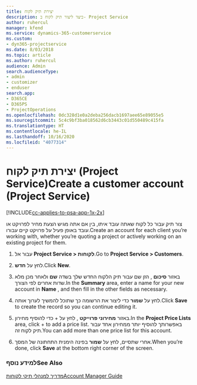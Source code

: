 ```yaml
---
title: יצירת תיק לקוח
description: כיצד ליצור תיק לקוח ב- Project Service
author: ruhercul
manager: kfend
ms.service: dynamics-365-customerservice
ms.custom:
- dyn365-projectservice
ms.date: 8/03/2018
ms.topic: article
ms.author: ruhercul
audience: Admin
search.audienceType:
- admin
- customizer
- enduser
search.app:
- D365CE
- D365PS
- ProjectOperations
ms.openlocfilehash: 0dc328d1e0a2deba256dacb1697aee65e89055e5
ms.sourcegitcommit: 5c4c9bf3ba018562d6cb3443c01d550489c415fa
ms.translationtype: HT
ms.contentlocale: he-IL
ms.lasthandoff: 10/16/2020
ms.locfileid: "4077314"
---
```

# <a name="create-a-customer-account-project-service"></a><span data-ttu-id="04d4c-103">יצירת תיק לקוח (Project Service)</span><span class="sxs-lookup"><span data-stu-id="04d4c-103">Create a customer account (Project Service)</span></span>

[!INCLUDE[cc-applies-to-psa-app-1x-2x](../includes/cc-applies-to-psa-app-1x-2x.md)]

<span data-ttu-id="04d4c-104">צור תיק עבור כל לקוח שאתה עובד איתו, בין אם אתה מגיש הצעת מחיר לפרויקט או עובד באופן פעיל על פרויקט קיים עבורו.</span><span class="sxs-lookup"><span data-stu-id="04d4c-104">Create an account for each client you’re working with, whether you’re quoting a project or actively working on an existing project for them.</span></span>  
  
1.  <span data-ttu-id="04d4c-105">עבור אל **Project Service > לקוחות**.</span><span class="sxs-lookup"><span data-stu-id="04d4c-105">Go to **Project Service > Customers**.</span></span>  
  
2.  <span data-ttu-id="04d4c-106">לחץ על **חדש**.</span><span class="sxs-lookup"><span data-stu-id="04d4c-106">Click **New**.</span></span>  
  
3.  <span data-ttu-id="04d4c-107">באזור **סיכום** , הזן שם עבור תיק הלקוח החדש שלך בשדה **שם** ולאחר מכן מלא שדות אחרים לפי הצורך.</span><span class="sxs-lookup"><span data-stu-id="04d4c-107">In the **Summary** area, enter a name for your new account in **Name** , and then fill in the other fields as necessary.</span></span>  
  
4.  <span data-ttu-id="04d4c-108">לחץ על **שמור** כדי ליצור את הרשומה כך שתוכל להמשיך לערוך אותה.</span><span class="sxs-lookup"><span data-stu-id="04d4c-108">Click **Save** to create the record so you can continue editing it.</span></span>  
  
5.  <span data-ttu-id="04d4c-109">באזור **מחירוני פרוייקט** , לחץ על + כדי להוסיף מחירון.</span><span class="sxs-lookup"><span data-stu-id="04d4c-109">In the **Project Price Lists** area, click + to add a price list.</span></span> <span data-ttu-id="04d4c-110">באפשרותך להוסיף יותר ממחירון אחד עבור תיק לקוח זה.</span><span class="sxs-lookup"><span data-stu-id="04d4c-110">You can add more than one price list for this account.</span></span>  
  
6.  <span data-ttu-id="04d4c-111">אחרי שתסיים, לחץ על **שמור** בפינה הימנית התחתונה של המסך.</span><span class="sxs-lookup"><span data-stu-id="04d4c-111">When you’re done, click **Save** at the bottom right corner of the screen.</span></span>  
  
### <a name="see-also"></a><span data-ttu-id="04d4c-112">למידע נוסף</span><span class="sxs-lookup"><span data-stu-id="04d4c-112">See Also</span></span>  
 [<span data-ttu-id="04d4c-113">מדריך למנהלי תיקי לקוחות</span><span class="sxs-lookup"><span data-stu-id="04d4c-113">Account Manager Guide</span></span>](../psa/account-manager-guide.md)
